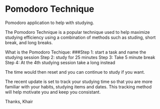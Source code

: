 # Pomodoro Technique
Pomodoro application to help with studying. 

The Pomodoro Technique is a popular technique used to help maximize studying efficiency using a combination of methods such as studing, short break, and long breaks.

What is the Pomodoro Techique:
###Step 1: start a task and name the studying session
Step 2: study for 25 minutes
Step 3: Take 5 minute break
Step 4: At the 4th studying session take a long instead

The time would then reset and you can continue to study if you want. 

The recent update is set to track your studying time so that you are more familiar with your habits, studying items and dates. This tracking method will help motivate you and keep you consistant.

Thanks,
Khair
